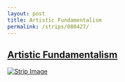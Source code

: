 ```yaml
---
layout: post
title: Artistic Fundamentalism
permalink: /strips/080427/
---
```


## [Artistic Fundamentalism](/strips/080427/)

<a href='../images/ph080427.gif'><img src='../images/ph080427.gif' alt='Strip Image' /></a>


<!-- include copyright-strip.html -->